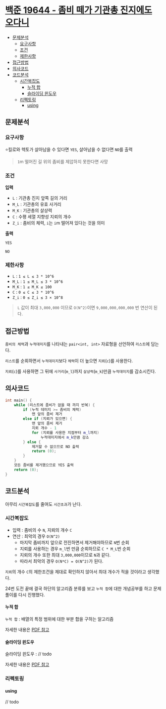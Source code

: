 # [백준 19644 - 좀비 떼가 기관총 진지에도 오다니](https://www.acmicpc.net/problem/19644)

- [문제분석](#문제분석)
    * [요구사항](#요구사항)
    * [조건](#조건)
    * [제한사항](#제한사항)
- [접근방법](#접근방법)
- [의사코드](#의사코드)
- [코드분석](#코드분석)
    * [시간복잡도](#시간복잡도)
        * [누적 합](#누적-합)
        * [슬라이딩 윈도우](#슬라이딩-윈도우)
    * [리펙토링](#리펙토링)
      * [using](#using)

## 문제분석

### 요구사항

⭐️킬로와 헥토가 살아남을 수 있다면 `YES`, 살아남을 수 없다면 `NO`를 출력

> `1`m 떨어진 길 위의 좀비를 제압하지 못한다면 사망

### 조건

**입력**
* `L` : 기관총 진지 앞쪽 길의 거리
* `M_L` : 기관총의 유효 사거리
* `M_K` : 기관총의 살상력
* `C` : 수평 세열 지향성 지뢰의 개수
* `Z_i` : 좀비의 체력, `i`는 `i`m 떨어져 있다는 것을 의미

**출력**
```shell
YES
```
```shell
NO
```

### 제한사항

* `L` : `1 ≤ L ≤ 3 * 10^6`
* `M_L` : `1 ≤ M_L ≤ 3 * 10^6`
* `M_K` : `1 ≤ M_K ≤ 100`
* `C` : `0 ≤ C ≤ 3 * 10^6`
* `Z_i` : `0 ≤ Z_i ≤ 3 × 10^8`

> `L` 값이 최대 `3,000,000` 이므로 `O(N^2)`이면 `9,000,000,000,000` 번 연산이 된다.

## 접근방법

`좀비의 체력`과 `누적데미지`를 나타내는 `pair<int, int>` 자료형을 선언하여 `리스트`에 담는다.

`리스트`를 순회하면서 `누적데미지`보다 `체력`이 더 높으면 `지뢰`(`c`)를 사용한다.

`지뢰`(`c`)를 사용하면 그 뒤에 `사거리`(`m_l`)까지 `살상력`(`m_k`)만큼 `누적데미지`를 감소시킨다. 

## 의사코드
```C++
int main() {
	while (리스트에 좀비가 없을 때 까지 반복) {
		if (누적 데미지 >= 좀비의 체력)
			맨 앞의 좀비 제거
		else if (지뢰가 있으면) {
			맨 앞의 좀비 제거
			지뢰 개수 - 1
			for (지뢰를 사용한 지점부터 m_l까지)
				누적데미지에서 m_k만큼 감소  
		} else {
			제거할 수 없으므로 NO 출력
			return (0);
		}
	}
	모든 좀비를 제거했으므로 YES 출력
	return (0);
}
```

## 코드분석

아무리 `시간복잡도`를 줄여도 `시간초과`가 난다.

### 시간복잡도

* 입력 : 좀비의 수 `N`, 지뢰의 개수 `C`
* 연산 : 최악의 경우 `O(N^2)`
  * 마지막 좀비까지 앞으로 전진하면서 제거해야하므로 `N`번 순회
  * 지뢰를 사용하는 경우 `m_l`번 만큼 순회하므로 `C * M_L`번 순회
  * 지뢰의 개수 또한 최대 `3,000,000`이므로 `N`과 같다.
  * 따라서 최악의 경우 `O(N*C) = O(N^2)`가 된다.

`지뢰`의 개수 `C`의 제한조건을 제대로 확인하지 않아서 최대 개수가 적을 것이라고 생각했다.

24번 도전 끝에 결국 하단의 알고리즘 분류를 보고 `누적 합`에 대한 개념공부를 하고 문제풀이를 다시 진행했다.

#### 누적 합

`누적 합` : 배열의 특정 범위에 대한 부분 합을 구하는 알고리즘

자세한 내용은 [PDF 참고](URL)

#### 슬라이딩 윈도우

슬라이딩 윈도우 : // todo

자세한 내용은 [PDF 참고](URL)

### 리펙토링

#### using

// todo
